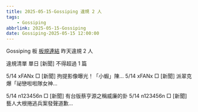 ```yaml
---
title: 2025-05-15-Gossiping 違規 2 人
tags:
    - Gossiping
abbrlink: 2025-05-15-Gossiping
date: Gossiping-2025-05-15 12:00:00
---
```

Gossiping 板 [板規連結](https://www.ptt.cc/bbs/Gossiping/M.1637425085.A.07D.html)
昨天違規 2 人
<!-- more -->

違規清單
單日 [新聞] 不得超過 1 篇

5/14 xFANx □ [新聞] 拘提影像曝光！「小蝦」陳…
5/14 xFANx □ [新聞] 派翠克爆「祕戀啦啦隊女神…

5/14 n123456n □ [新聞] 有台版蔡亨源之稱威廉的卦
5/14 n123456n □ [新聞] 藝人大根捲逃兵案發聲道歉…